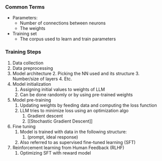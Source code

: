 ### Common Terms
* Parameters: 
	* Number of connections between neurons
	* The weights
* Training set
	* The corpus used to learn and train parameters
### Training Steps
1. Data collection
2. Data preprocessing
3. Model architecture
	2. Picking the NN used and its structure
	3. Number/size of layers
	4. Etc.
4. Model initialization
	1. Assigning initial values to weights of LLM
	2. Can be done randomly or by using pre-trained weights
5. Model pre-training
	1. Updating weights by feeding data and computing the loss function
	2. LLM tries to minimize loss using an optimization algo
		1. Gradient descent
		2. [[Stochastic Gradient Descent]]
6. Fine tuning
	1. Model is trained with data in the following structure:
		1. (prompt, ideal response)
	2. Also referred to as supervised fine-tuned learning (SFT)
7. Reinforcement learning from Human Feedback (RLHF)
	1. Optimizing SFT with reward model
